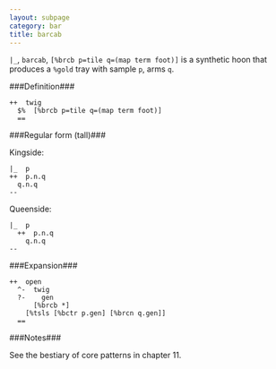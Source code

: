 ```yaml
---
layout: subpage
category: bar
title: barcab
---
```


`|_`, `barcab`, `[%brcb p=tile q=(map term foot)]` is a synthetic
hoon that produces a `%gold` tray with sample `p`, arms `q`.

###Definition###

    ++  twig  
      $%  [%brcb p=tile q=(map term foot)]
      ==

###Regular form (tall)###

Kingside:

    |_  p
    ++  p.n.q
      q.n.q
    --

Queenside:
  
    |_  p  
      ++  p.n.q
        q.n.q
    --

###Expansion###
    
    ++  open
      ^-  twig
      ?-    gen
          [%brcb *]
        [%tsls [%bctr p.gen] [%brcn q.gen]]
      ==

###Notes###

See the bestiary of core patterns in chapter 11.
